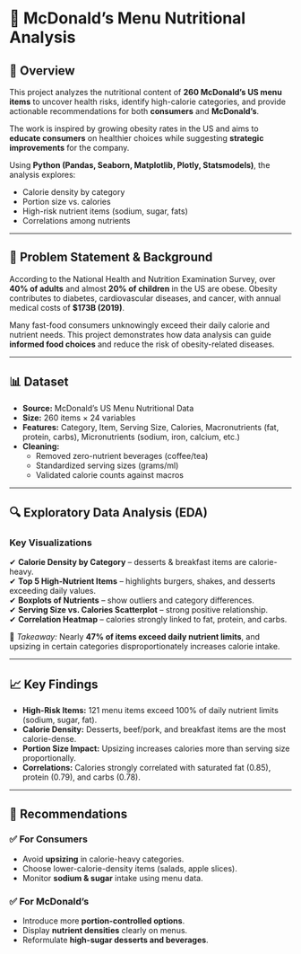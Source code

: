 # 🍔 McDonald’s Menu Nutritional Analysis  

## 📖 Overview  
This project analyzes the nutritional content of **260 McDonald’s US menu items** to uncover health risks, identify high-calorie categories, and provide actionable recommendations for both **consumers** and **McDonald’s**.  

The work is inspired by growing obesity rates in the US and aims to **educate consumers** on healthier choices while suggesting **strategic improvements** for the company.  

Using **Python (Pandas, Seaborn, Matplotlib, Plotly, Statsmodels)**, the analysis explores:  
- Calorie density by category  
- Portion size vs. calories  
- High-risk nutrient items (sodium, sugar, fats)  
- Correlations among nutrients  

---

## 🎯 Problem Statement & Background  
According to the National Health and Nutrition Examination Survey, over **40% of adults** and almost **20% of children** in the US are obese. Obesity contributes to diabetes, cardiovascular diseases, and cancer, with annual medical costs of **$173B (2019)**.  

Many fast-food consumers unknowingly exceed their daily calorie and nutrient needs. This project demonstrates how data analysis can guide **informed food choices** and reduce the risk of obesity-related diseases.  

---

## 📊 Dataset  
- **Source:** McDonald’s US Menu Nutritional Data  
- **Size:** 260 items × 24 variables  
- **Features:** Category, Item, Serving Size, Calories, Macronutrients (fat, protein, carbs), Micronutrients (sodium, iron, calcium, etc.)  
- **Cleaning:**  
  - Removed zero-nutrient beverages (coffee/tea)  
  - Standardized serving sizes (grams/ml)  
  - Validated calorie counts against macros  

---

## 🔍 Exploratory Data Analysis (EDA)  

### Key Visualizations  
✔ **Calorie Density by Category** – desserts & breakfast items are calorie-heavy.  
✔ **Top 5 High-Nutrient Items** – highlights burgers, shakes, and desserts exceeding daily values.  
✔ **Boxplots of Nutrients** – show outliers and category differences.  
✔ **Serving Size vs. Calories Scatterplot** – strong positive relationship.  
✔ **Correlation Heatmap** – calories strongly linked to fat, protein, and carbs.  

📌 *Takeaway:* Nearly **47% of items exceed daily nutrient limits**, and upsizing in certain categories disproportionately increases calorie intake.  

---

## 📈 Key Findings  
- **High-Risk Items:** 121 menu items exceed 100% of daily nutrient limits (sodium, sugar, fat).  
- **Calorie Density:** Desserts, beef/pork, and breakfast items are the most calorie-dense.  
- **Portion Size Impact:** Upsizing increases calories more than serving size proportionally.  
- **Correlations:** Calories strongly correlated with saturated fat (0.85), protein (0.79), and carbs (0.78).  

---

## 📝 Recommendations  

### ✅ For Consumers  
- Avoid **upsizing** in calorie-heavy categories.  
- Choose lower-calorie-density items (salads, apple slices).  
- Monitor **sodium & sugar** intake using menu data.  

### ✅ For McDonald’s  
- Introduce more **portion-controlled options**.  
- Display **nutrient densities** clearly on menus.  
- Reformulate **high-sugar desserts and beverages**.
